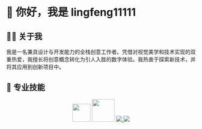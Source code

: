 # 👋 你好，我是 lingfeng11111
## 👨‍💻 关于我
我是一名兼具设计与开发能力的全栈创意工作者。凭借对视觉美学和技术实现的双重热爱，我擅长将创意概念转化为引人入胜的数字体验。我热衷于探索新技术，并将其应用到创新项目中。
## 🚀 专业技能
<p align="center">
  <img src="https://www.wkhub.com/wp-content/uploads/2018/12/TouchDesigner.png" height="48" />
  <img src="https://th.bing.com/th/id/R.901957f3b43c33f4320bed4c8aaa721e?rik=5BhVywWaDpCX2g&pid=ImgRaw&r=0" height="60" />
  <a href="https://skillicons.dev">
    <img src="https://skillicons.dev/icons?i=js,nodejs,css,sass,react,threejs,unity" />
    <img src="https://skillicons.dev/icons?i=figma,ai,ps" />
  </a>
</p>
